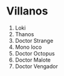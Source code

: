 # Villanos

 1. Loki
 2. Thanos
 3. Doctor Strange
 4. Mono loco
 5. Doctor Octopus
 6. Doctor Malote
 7. Doctor Vengador